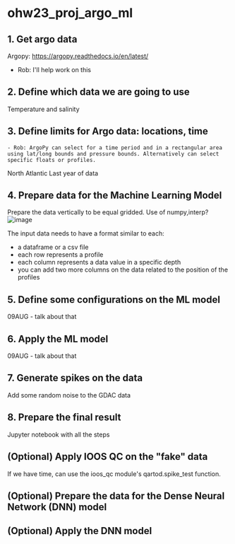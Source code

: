 # ohw23_proj_argo_ml

## 1. Get argo data
Argopy: https://argopy.readthedocs.io/en/latest/

  - Rob: I'll help work on this

## 2. Define which data we are going to use
Temperature and salinity

## 3. Define limits for Argo data: locations, time

    - Rob: ArgoPy can select for a time period and in a rectangular area using lat/long bounds and pressure bounds. Alternatively can select specific floats or profiles.
    
North Atlantic
Last year of data

## 4. Prepare data for the Machine Learning Model
Prepare the data vertically to be equal gridded. Use of numpy,interp?
![image](https://github.com/oceanhackweek/ohw23_proj_argo_ml/assets/47478764/3db8a0b9-2238-491d-8312-8a3e7cd39fd2)

The input data needs to have a format similar to each:
- a dataframe or a csv file
- each row represents a profile
- each column represents a data value in a specific depth
- you can add two more columns on the data related to the position of the profiles

## 5. Define some configurations on the ML model
09AUG - talk about that

## 6. Apply the ML model
09AUG - talk about that

## 7. Generate spikes on the data
Add some random noise to the GDAC data

## 8. Prepare the final result
Jupyter notebook with all the steps

## (Optional) Apply IOOS QC on the "fake" data

If we have time, can use the ioos_qc module's qartod.spike_test function. 

## (Optional) Prepare the data for the Dense Neural Network (DNN) model

## (Optional) Apply the DNN model
